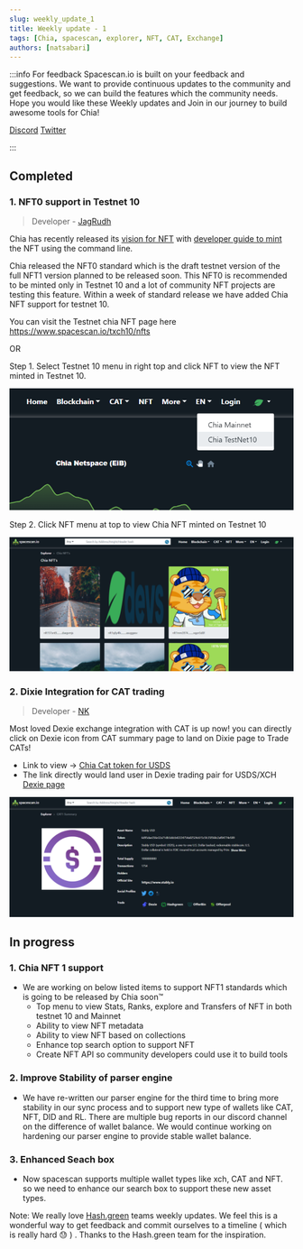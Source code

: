 ```yaml
---
slug: weekly_update_1
title: Weekly update - 1
tags: [Chia, spacescan, explorer, NFT, CAT, Exchange]
authors: [natsabari]
---
```

:::info For feedback
Spacescan.io is built on your feedback and suggestions. We want to provide continuous updates to the community and get feedback, so we can build the features which the community needs.
Hope you would like these Weekly updates and Join in our journey to build awesome tools for Chia!

[Discord](https://discord.gg/Bb4sj3Bg9P) [Twitter](https://twitter.com/spacescan_io) 

:::

## Completed
### 1. NFT0 support in Testnet 10
> Developer - [JagRudh](https://twitter.com/JagRudhChia)

Chia has recently released its [vision for NFT](https://www.chia.net/2022/05/11/our-vision-for-chia-nfts.en.html) with [developer guide to mint](https://docs.chia.net/docs/15resources/nft_dev_guide/) the NFT using the command line.

Chia released the NFT0 standard which is the draft testnet version of the full NFT1 version planned to be released soon. This NFT0 is recommended to be minted only in Testnet 10 and a lot of community NFT projects are testing this feature. Within a week of standard release we have added Chia NFT support for testnet 10.

You can visit the Testnet chia NFT page here 
https://www.spacescan.io/txch10/nfts

OR

Step 1. Select Testnet 10 menu in right top and click NFT to view the NFT minted in Testnet 10.

![select test net](./Select_test_net_10.png)

Step 2.  Click NFT menu at top to view Chia NFT minted on Testnet 10

![Click NFT](./TN_NFT.png)


### 2. Dixie Integration for CAT trading
> Developer - [NK](https://twitter.com/nandhakumar1033)

Most loved Dexie exchange integration with CAT is up now!
you can directly click on Dexie icon from CAT summary page to land on Dixie page to Trade CATs!

- Link to view -> [Chia Cat token for USDS]( https://www.spacescan.io/xch/cat1/6d95dae356e32a71db5ddcb42224754a02524c615c5fc35f568c2af04774e589)
- The link directly would land user in Dexie trading pair for USDS/XCH [Dexie page](https://dexie.space/offers/6d95dae356e32a71db5ddcb42224754a02524c615c5fc35f568c2af04774e589/xch)

![Dexie Integration](./dexie_integration.png)

## In progress
### 1. Chia NFT 1 support
- We are working on below listed items to support NFT1 standards which is going to be released by Chia soon™
    - Top menu to view Stats, Ranks, explore and Transfers of NFT in both testnet 10 and Mainnet
    - Ability to view NFT metadata
    - Ability to view NFT based on collections 
    - Enhance top search option to support NFT
    - Create NFT API so community developers could use it to build tools

### 2. Improve Stability of parser engine
- We have re-written our parser engine for the third time to bring more stability in our sync process and to support new type of wallets like CAT, NFT, DID and RL. There are multiple bug reports in our discord channel on the difference of wallet balance. We would continue working on hardening our parser engine to provide stable wallet balance.

### 3. Enhanced Seach box
- Now spacescan supports multiple wallet types like xch, CAT and NFT. so we need to enhance our search box to support these new asset types.

Note:
We really love [Hash.green](https://docs.hash.green/blog) teams weekly updates. We feel this is a wonderful way to get feedback and commit ourselves to a timeline ( which is really hard :sweat: ) . Thanks to the Hash.green team for the inspiration.